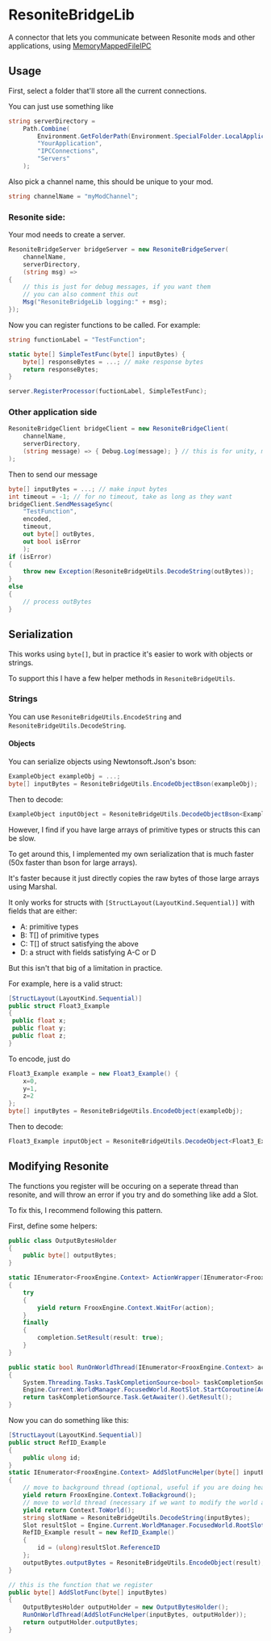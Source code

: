 # ResoniteBridgeLib
A connector that lets you communicate between Resonite mods and other applications, using [MemoryMappedFileIPC](https://github.com/Phylliida/MemoryMappedFileIPC)

## Usage

First, select a folder that'll store all the current connections.

You can just use something like

```c#
string serverDirectory = 
	Path.Combine(
		Environment.GetFolderPath(Environment.SpecialFolder.LocalApplicationData), 
		"YourApplication",
		"IPCConnections",
		"Servers"
	);
```

Also pick a channel name, this should be unique to your mod.

```c#
string channelName = "myModChannel";
```

### Resonite side:

Your mod needs to create a server.

```c#
ResoniteBridgeServer bridgeServer = new ResoniteBridgeServer(
	channelName,
	serverDirectory,
	(string msg) =>
{
	// this is just for debug messages, if you want them
	// you can also comment this out
	Msg("ResoniteBridgeLib logging:" + msg);
});
```

Now you can register functions to be called. For example:

```c#
string functionLabel = "TestFunction";
```

```c#
static byte[] SimpleTestFunc(byte[] inputBytes) {
	byte[] responseBytes = ...; // make response bytes
	return responseBytes;
}
```

```c#
server.RegisterProcessor(fuctionLabel, SimpleTestFunc);
```

### Other application side

```c#
ResoniteBridgeClient bridgeClient = new ResoniteBridgeClient(
	channelName,
	serverDirectory, 
	(string message) => { Debug.Log(message); } // this is for unity, modify this for your own logging
);
```

Then to send our message

```c#
byte[] inputBytes = ...; // make input bytes
int timeout = -1; // for no timeout, take as long as they want
bridgeClient.SendMessageSync(
	"TestFunction",
	encoded,
	timeout,
	out byte[] outBytes,
	out bool isError
	);
if (isError)
{
    throw new Exception(ResoniteBridgeUtils.DecodeString(outBytes));
}
else
{
	// process outBytes
}
```



## Serialization

This works using `byte[]`, but in practice it's easier to work with objects or strings.

To support this I have a few helper methods in `ResoniteBridgeUtils`.

### Strings

You can use `ResoniteBridgeUtils.EncodeString` and `ResoniteBridgeUtils.DecodeString`.

#### Objects

You can serialize objects using Newtonsoft.Json's bson:

```c#
ExampleObject exampleObj = ...;
byte[] inputBytes = ResoniteBridgeUtils.EncodeObjectBson(exampleObj);
```

Then to decode:

```c#
ExampleObject inputObject = ResoniteBridgeUtils.DecodeObjectBson<ExampleObject>(inputBytes);
```

However, I find if you have large arrays of primitive types or structs this can be slow.

To get around this, I implemented my own serialization that is much faster (50x faster than bson for large arrays).

It's faster because it just directly copies the raw bytes of those large arrays using Marshal.

It only works for structs with `[StructLayout(LayoutKind.Sequential)]` with fields that are either:
- A: primitive types
- B: T[] of primitive types
- C: T[] of struct satisfying the above
- D: a struct with fields satisfying A-C or D

But this isn't that big of a limitation in practice.

For example, here is a valid struct:

```c#
[StructLayout(LayoutKind.Sequential)]
public struct Float3_Example
{
 public float x;
 public float y;
 public float z;
}
```

To encode, just do
```c#
Float3_Example example = new Float3_Example() {
	x=0,
	y=1,
	z=2
};
byte[] inputBytes = ResoniteBridgeUtils.EncodeObject(exampleObj);
```

Then to decode:

```c#
Float3_Example inputObject = ResoniteBridgeUtils.DecodeObject<Float3_Example>(inputBytes);
```

## Modifying Resonite

The functions you register will be occuring on a seperate thread than resonite, and will throw an error if you try and do something like add a Slot.

To fix this, I recommend following this pattern.

First, define some helpers:

```c#
public class OutputBytesHolder
{
    public byte[] outputBytes;
}

static IEnumerator<FrooxEngine.Context> ActionWrapper(IEnumerator<FrooxEngine.Context> action, System.Threading.Tasks.TaskCompletionSource<bool> completion)
{
    try
    {
        yield return FrooxEngine.Context.WaitFor(action);
    }
    finally
    {
        completion.SetResult(result: true);
    }
}

public static bool RunOnWorldThread(IEnumerator<FrooxEngine.Context> action)
{
    System.Threading.Tasks.TaskCompletionSource<bool> taskCompletionSource = new System.Threading.Tasks.TaskCompletionSource<bool>();
    Engine.Current.WorldManager.FocusedWorld.RootSlot.StartCoroutine(ActionWrapper(action, taskCompletionSource));
    return taskCompletionSource.Task.GetAwaiter().GetResult();
}
```


Now you can do something like this:

```c#
[StructLayout(LayoutKind.Sequential)]
public struct RefID_Example
{
    public ulong id;
}
static IEnumerator<FrooxEngine.Context> AddSlotFuncHelper(byte[] inputBytes, OutputBytesHolder outputBytes)
{
    // move to background thread (optional, useful if you are doing heavy stuff)
    yield return FrooxEngine.Context.ToBackground();
    // move to world thread (necessary if we want to modify the world at all)
    yield return Context.ToWorld();
    string slotName = ResoniteBridgeUtils.DecodeString(inputBytes);
    Slot resultSlot = Engine.Current.WorldManager.FocusedWorld.RootSlot.AddSlot(slotName);
    RefID_Example result = new RefID_Example()
    {
        id = (ulong)resultSlot.ReferenceID
    };
    outputBytes.outputBytes = ResoniteBridgeUtils.EncodeObject(result);
}

// this is the function that we register
public byte[] AddSlotFunc(byte[] inputBytes)
{
    OutputBytesHolder outputHolder = new OutputBytesHolder();
    RunOnWorldThread(AddSlotFuncHelper(inputBytes, outputHolder));
    return outputHolder.outputBytes;
}
```
